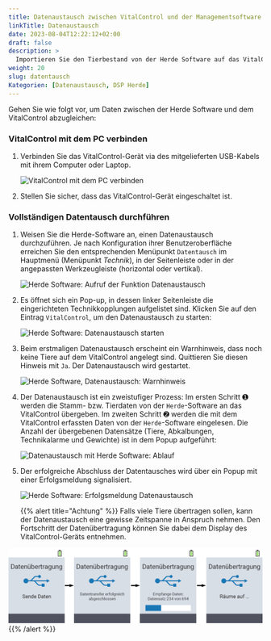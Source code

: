 ```yaml
---
title: Datenaustausch zwischen VitalControl und der Managementsoftware Herde
linkTitle: Datenaustausch
date: 2023-08-04T12:22:12+02:00
draft: false
description: >
  Importieren Sie den Tierbestand von der Herde Software auf das VitalControl und spielen sie mit dem VitalControl erfasste Daten in Herde ein.
weight: 20
slug: datentausch
Kategorien: [Datenaustausch, DSP Herde]
---
```

Gehen Sie wie folgt vor, um Daten zwischen der Herde Software und dem VitalControl abzugleichen:

### VitalControl mit dem PC verbinden

1. Verbinden Sie das VitalControl-Gerät via des mitgelieferten USB-Kabels mit ihrem Computer oder Laptop.

   ![VitalControl mit dem PC verbinden](/images/synchronisation/connect-to-pc.svg "VitalControl mit PC koppeln")

1. Stellen Sie sicher, dass das VitalControl-Gerät eingeschaltet ist.

### Vollständigen Datentausch durchführen

1. Weisen Sie die Herde-Software an, einen Datenaustausch durchzuführen. Je nach Konfiguration ihrer Benutzeroberfläche erreichen Sie den entsprechenden Menüpunkt `Datentausch` im Hauptmenü (Menüpunkt _Technik_), in der Seitenleiste oder in der angepassten Werkzeugleiste (horizontal oder vertikal).

   ![Herde Software: Aufruf der Funktion Datenaustausch](../screenshots/datentausch.png "Herde: Aufruf Datenaustausch")

1. Es öffnet sich ein Pop-up, in dessen linker Seitenleiste die eingerichteten Technikkopplungen aufgelistet sind. Klicken Sie auf den Eintrag `VitalControl`, um den Datenaustausch zu starten:

   ![Herde Software: Datenaustausch starten](../screenshots/start-kopplung.png "Herde: Start Datenaustausch")

1. Beim erstmaligen Datenaustausch erscheint ein Warnhinweis, dass noch keine Tiere auf dem VitalControl angelegt sind. Quittieren Sie diesen Hinweis mit `Ja`. Der Datenaustausch wird gestartet.

   ![Herde Software, Datenaustausch: Warnhinweis](../screenshots/warnmeldung.png "Datenaustausch: Warnhinweis")

1. Der Datenaustausch ist ein zweistufiger Prozess: Im ersten Schritt ➊ werden die Stamm- bzw. Tierdaten von der `Herde`-Software an das VitalControl übergeben. Im zweiten Schritt ➋ werden die mit dem VitalControl erfassten Daten von der `Herde`-Software eingelesen. Die Anzahl der übergebenen Datensätze (Tiere, Abkalbungen, Technikalarme und Gewichte) ist in dem Popup aufgeführt:

   ![Datenaustausch mit Herde Software: Ablauf](../screenshots/ablauf-kopplung.png "Herde: Ablauf Datenaustausch")

1. Der erfolgreiche Abschluss der Datentausches wird über ein Popup mit einer Erfolgsmeldung signalisiert.

   ![Herde Software: Erfolgsmeldung Datenaustausch](../screenshots/erfolgsmeldung.png "Herde: Erfolgsmeldung Datenaustausch")

    {{% alert title="Achtung" %}}
Falls viele Tiere übertragen sollen, kann der Datenaustausch eine gewisse Zeitspanne in Anspruch nehmen. Den Fortschritt der Datenübertragung können Sie dabei dem Display des VitalControl-Geräts entnehmen.

![Datensynchronisation mit Herde, Fortschrittsanzeige](../../vcsynchronizer/images/tierimport/datenuebertragung.png "VitalControl: Fortschritt Datenübertragung")
    {{% /alert %}}

